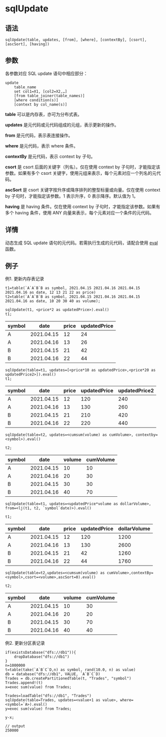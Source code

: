 # sqlUpdate

## 语法

`sqlUpdate(table, updates, [from], [where], [contextBy], [csort], [ascSort],
[having])`

## 参数

各参数对应 SQL update
语句中相应部分：

```
update
    table_name
    set col1=X1, [col2=X2,…]
    [from table_joiner(table_names)]
    [where condition(s)]
    [context by col_name(s)]
```

**table** 可以是内存表，亦可为分布式表。

**updates** 是元代码或元代码组成的元组，表示更新的操作。

**from** 是元代码，表示表连接操作。

**where** 是元代码，表示 where 条件。

**contextBy** 是元代码，表示 context by 子句。

**csort** 是 csort 后面的关键字（列名）。仅在使用 context by 子句时，才能指定该参数。如果有多个 csort
关键字，使用元组来表示，每个元素对应一个列名的元代码。

**ascSort** 是 csort 关键字按升序或降序排列的整型标量或向量。仅在使用 context by 子句时，才能指定该参数。1 表示升序，0
表示降序。默认值为 1。

**having** 是 having 条件。仅在使用 context by 子句时，才能指定该参数。如果有多个 having 条件，使用 ANY
向量来表示，每个元素对应一个条件的元代码。

## 详情

动态生成 SQL update 语句的元代码。若需执行生成的元代码，请配合使用 [eval](../e/eval.md) 函数。

## 例子

例1. 更新内存表记录

```
t1=table(`A`A`B`B as symbol, 2021.04.15 2021.04.16 2021.04.15 2021.04.16 as date, 12 13 21 22 as price)
t2=table(`A`A`B`B as symbol, 2021.04.15 2021.04.16 2021.04.15 2021.04.16 as date, 10 20 30 40 as volume);

sqlUpdate(t1, <price*2 as updatedPrice>).eval()
t1;
```

| symbol | date | price | updatedPrice |
| --- | --- | --- | --- |
| A | 2021.04.15 | 12 | 24 |
| A | 2021.04.16 | 13 | 26 |
| B | 2021.04.15 | 21 | 42 |
| B | 2021.04.16 | 22 | 44 |

```
sqlUpdate(table=t1, updates=[<price*10 as updatedPrice>,<price*20 as updatedPrice2>]).eval()
t1;
```

| symbol | date | price | updatedPrice | updatedPrice2 |
| --- | --- | --- | --- | --- |
| A | 2021.04.15 | 12 | 120 | 240 |
| A | 2021.04.16 | 13 | 130 | 260 |
| B | 2021.04.15 | 21 | 210 | 420 |
| B | 2021.04.16 | 22 | 220 | 440 |

```
sqlUpdate(table=t2, updates=<cumsum(volume) as cumVolume>, contextby=<symbol>).eval()

t2;
```

| symbol | date | volume | cumVolume |
| --- | --- | --- | --- |
| A | 2021.04.15 | 10 | 10 |
| A | 2021.04.16 | 20 | 30 |
| B | 2021.04.15 | 30 | 30 |
| B | 2021.04.16 | 40 | 70 |

```
sqlUpdate(table=t1, updates=<updatedPrice*volume as dollarVolume>, from=<lj(t1, t2, `symbol`date)>).eval()

t1;
```

| symbol | date | price | updatedPrice | dollarVolume |
| --- | --- | --- | --- | --- |
| A | 2021.04.15 | 12 | 120 | 1200 |
| A | 2021.04.16 | 13 | 130 | 2600 |
| B | 2021.04.15 | 21 | 42 | 1260 |
| B | 2021.04.16 | 22 | 44 | 1760 |

```
sqlUpdate(table=t2,updates=<cumsum(volume) as cumVolume>,contextBy=<symbol>,csort=<volume>,ascSort=0).eval()

t2;
```

| symbol | date | volume | cumVolume |
| --- | --- | --- | --- |
| A | 2021.04.15 | 10 | 30 |
| A | 2021.04.16 | 20 | 20 |
| B | 2021.04.15 | 30 | 70 |
| B | 2021.04.16 | 40 | 40 |

例2. 更新分区表记录

```
if(existsDatabase("dfs://db1")){
    dropDatabase("dfs://db1")
}
n=1000000
t=table(take(`A`B`C`D,n) as symbol, rand(10.0, n) as value)
db = database("dfs://db1", VALUE, `A`B`C`D)
Trades = db.createPartitionedTable(t, "Trades", "symbol")
Trades.append!(t)
x=exec sum(value) from Trades;

Trades=loadTable("dfs://db1", "Trades")
sqlUpdate(table=Trades, updates=<value+1 as value>, where=<symbol=`A>).eval()
y=exec sum(value) from Trades;

y-x;

// output
250000
```

